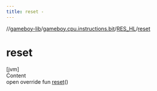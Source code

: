 ```yaml
---
title: reset -
---
```

//[gameboy-lib](../../index.md)/[gameboy.cpu.instructions.bit](../index.md)/[RES_HL](index.md)/[reset](reset.md)



# reset  
[jvm]  
Content  
open override fun [reset](reset.md)()  



